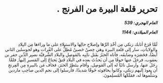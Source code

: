 <h1 dir="rtl">تحرير قلعة البيرة من الفرنج  .</h1>

<h5 dir="rtl">العام الهجري:  539

العام الميلادي: 1144

</h5>

<p dir="rtl">لَمَّا فَرَغ أتابك زنكي مِن أخْذِ الرَّهَا وإصلاحِ حالِها والاستيلاءِ على ما وراءَها مِن البِلادِ والوِلاياتِ، سار إلى قلعةِ البيرة وهي حِصنٌ حَصينٌ مُطِلٌّ على الفُرات وهو لجوسلين الثاني أيضًا، فحَصَرَه وضايقَه، فأتاه الخبَرُ بقَتلِ نائِبِه بالمَوصِلِ والبلادِ الشَّرقيَّة نصيِر الدِّينِ جقر بن يعقوب، فرحَلَ عنها خوفًا مِن أن يَحدُثَ بعده في البلادِ فَتقٌ يَحتاجُ إلى المَسيرِ إليها, فلمَّا رحَلَ عنها، وأرسل نائبًا له إلى المَوصِل، وأقام ينتَظِرُ الخبَرَ، فخاف مَن بالبيرةِ مِن الفِرنجِ أن يعودَ إليهم زنكي، وكانوا يخافونَه خَوفًا شديدًا، فأرسلوا إلى نجمِ الدين صاحِبِ ماردين وسَلَّموها له، فمَلَكَها المُسلِمونَ.</p></br>
